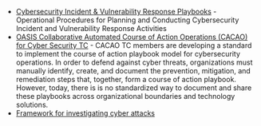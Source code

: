 * [Cybersecurity Incident & Vulnerability Response Playbooks](https://www.cisa.gov/sites/default/files/publications/Federal_Government_Cybersecurity_Incident_and_Vulnerability_Response_Playbooks_508C.pdf#page22) - Operational Procedures for Planning and Conducting Cybersecurity Incident and Vulnerability Response Activities
* [OASIS Collaborative Automated Course of Action Operations (CACAO) for Cyber Security TC](https://www.oasis-open.org/committees/tc_home.php?wg_abbrev=cacao) - CACAO TC members are developing a standard to implement the course of action playbook model for cybersecurity operations. In order to defend against cyber threats, organizations must manually identify, create, and document the prevention, mitigation, and remediation steps that, together, form a course of action playbook. However, today, there is is no standardized way to document and share these playbooks across organizational boundaries and technology solutions.
* [Framework for investigating cyber attacks](https://www.nist.gov/publications/d4i-digital-forensics-framework-reviewing-and-investigating-cyber-attacks)
